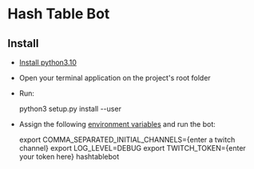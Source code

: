 # Hash Table Bot
## Install
- [Install python3.10](https://www.python.org/downloads/)
- Open your terminal application on the project's root folder
- Run:

    python3 setup.py install  --user

- Assign the following [environment variables](https://en.wikipedia.org/wiki/Environment_variable#Assignment:_Unix) and run the bot:

    export COMMA_SEPARATED_INITIAL_CHANNELS={enter a twitch channel}
    export LOG_LEVEL=DEBUG
     export TWITCH_TOKEN={enter your token here}
    hashtablebot
